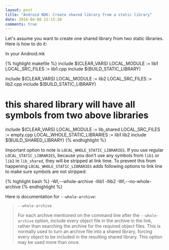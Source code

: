 ```yaml
---
layout: post
title: "Android NDK: Create shared library from a static library"
date: 2016-04-08 15:15:20 
comments: true
---
```


Let's assume you want to create one shared library from two static libraries. Here is how to do it:

In your Android.mk

{% highlight makefile %}
include $(CLEAR_VARS)
LOCAL_MODULE := lib1
LOCAL_SRC_FILES := lib1.cpp
include $(BUILD_STATIC_LIBRARY)

include $(CLEAR_VARS)
LOCAL_MODULE := lib2
LOCAL_SRC_FILES := lib2.cpp
include $(BUILD_STATIC_LIBRARY)

# this shared library will have all symbols from two above libraries
include $(CLEAR_VARS)
LOCAL_MODULE := lib_shared
LOCAL_SRC_FILES := empty.cpp
LOCAL_WHOLE_STATIC_LIBRARIES := lib1 lib2
include $(BUILD_SHARED_LIBRARY)
{% endhighlight %}

Important option to note is `LOCAL_WHOLE_STATIC_LIBRARIES`. If you use regular `LOCAL_STATIC_LIBRARIES`, because you don't use any symbols from `lib1` or `lib2` in `lib_shared`, they will be stripped at link time. To prevent this from happening `LOCAL_WHOLE_STATIC_LIBRARIES` adds following options to link line to make sure symbols are not stripped:

{% highlight bash %}
-Wl,--whole-archive -llib1 -llib2 -Wl,--no-whole-archive
{% endhighlight %}

Here is documentation for `--whole-archive`:

> `--whole-archive`
> 
> For each archive mentioned on the command line after the `--whole-archive` option, include every object file in the archive in the link, rather than searching the archive for the required object files.  This is normally used to turn an archive file into a shared library, forcing every object to be included in the resulting shared library.  This option may be used more than once.
